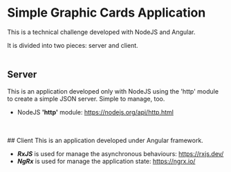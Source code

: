 # Simple Graphic Cards Application



This is a technical challenge developed with NodeJS and Angular.

It is divided into two pieces: server and client.
<br>
<br>
## Server
This is an application developed only with NodeJS using the 'http' module to create a simple JSON server. Simple to manage, too.

- NodeJS **'http'** module: https://nodejs.org/api/http.html
<br>
<br>
## Client
This is an application developed under Angular framework.

- ***RxJS*** is used for manage the asynchronous behaviours: https://rxjs.dev/
- ***NgRx*** is used for manage the application state: https://ngrx.io/